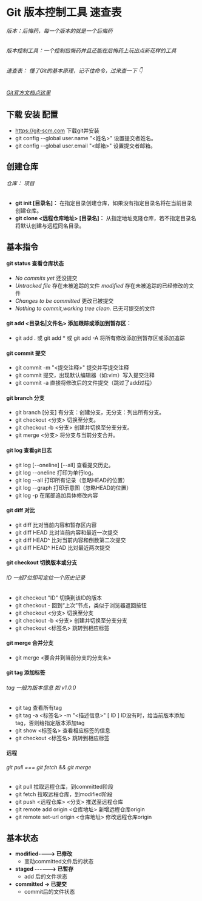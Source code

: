 # Git 版本控制工具 速查表

###### 版本：后悔药，每一个版本的就是一个后悔药
###### 版本控制工具：一个控制后悔药并且还能在后悔药上玩出点新花样的工具
###### 速查表： 懂了Git的基本原理，记不住命令，过来查一下 👇
###### <a href="https://git-scm.com/book/zh/v2">Git官方文档点这里</a>

## 下载 安装 配置
- https://git-scm.com 下载git并安装
- git config --global user.name "<姓名>" 设置提交者姓名。
- git config --global user.email "<邮箱>" 设置提交者邮箱。
 
## 创建仓库
###### 仓库： 项目
- **git init [目录名]：**  在指定目录创建仓库，如果没有指定目录名将在当前目录创建仓库。
- **git clone <远程仓库地址> [目录名]：** 从指定地址克隆仓库，若不指定目录名将默认创建与远程同名目录。

## 基本指令

#### git status 查看仓库状态
* _No commits yet_ 还没提交
* _Untracked file_ 存在未被追踪的文件 _modified_ 存在未被追踪的已经修改的文件
* _Changes to be committed_ 更改已被提交
* _Nothing to commit,working tree clean._ 已无可提交的文件

#### git add <目录名|文件名> 添加跟踪或添加到暂存区：
* git add . 或 git add * 或 git add -A 将所有修改添加到暂存区或添加追踪

#### git commit 提交
* git commit -m "<提交注释>" 提交并写提交注释
* git commit 提交，出现默认编辑器（如:vim）写入提交注释
* git commit -a 直接将修改后的文件提交（跳过了add过程）

#### git branch 分支
- git branch [分支] 有分支：创建分支，无分支：列出所有分支。
- git checkout <分支> 切换至分支。
- git checkout -b <分支> 创建并切换至分支分支。
- git merge <分支> 将分支与当前分支合并。

#### git log 查看git日志
- git log [--oneline] [--all] 查看提交历史。
- git log --oneline 打印为单行log。
- git log --all 打印所有记录（忽略HEAD的位置）
- git log --graph 打印示意图（忽略HEAD的位置）
- git log -p 在尾部追加具体修改内容

#### git diff 对比
- git diff 比对当前内容和暂存区内容
- git diff HEAD 比对当前内容和最近一次提交
- git diff HEAD^ 比对当前内容和倒数第二次提交
- git diff HEAD^ HEAD 比对最近两次提交

#### git checkout 切换版本或分支
###### ID 一般7位即可定位一个历史记录
- git checkout "ID" 切换到该ID的版本
- git checkout - 回到“上次”节点，类似于浏览器返回按钮
- git checkout <分支> 切换至分支
- git checkout -b <分支> 创建并切换至分支分支
- git checkout <标签名> 跳转到相应标签

#### git merge 合并分支
- git merge <要合并到当前分支的分支名>

#### git tag 添加标签
###### tag 一般为版本信息 如 v1.0.0
- git tag 查看所有tag
- git tag -a <标签名> -m "<描述信息>" [ ID ] ID没有时，给当前版本添加tag，否则给指定版本添加tag
- git show <标签名> 查看相应标签的信息
- git checkout <标签名> 跳转到相应标签

#### 远程
###### git pull === git fetch && git merge
- git pull 拉取远程仓库，到committed阶段
- git fetch 拉取远程仓库，到modified阶段
- git push <远程仓库> <分支> 推送至远程仓库
- git remote add origin <仓库地址> 新增远程仓库origin
- git remote set-url origin <仓库地址> 修改远程仓库origin

## 基本状态
- **modified----> 已修改**
	-  变动committed文件后的状态
- **staged ------> 已暂存**
	- add 后的文件状态
- **committed -> 已提交**
	- commit后的文件状态 


